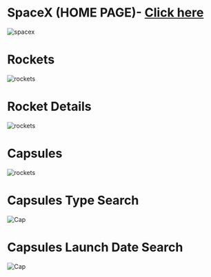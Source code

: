 # SpaceX (HOME PAGE)- <a href ="https://spacec-clone-web.netlify.app/" target=”_blank” >Click here</a>

<img src="https://github.com/Reshavji/Reshav-Frontend-Developer/blob/main/Images/It%E2%80%99s%20Home%20Page.gif" alt="spacex" />

# Rockets 
<img src = "https://github.com/Reshavji/Reshav-Frontend-Developer/blob/main/Images/Rockets.gif" alt="rockets" />

# Rocket Details
<img src = "https://github.com/Reshavji/Reshav-Frontend-Developer/blob/main/Images/Rocket.gif" alt="rockets" />

# Capsules
<img src = "https://github.com/Reshavji/Reshav-Frontend-Developer/blob/main/Images/Capsules.gif" alt="rockets" />

# Capsules Type Search
<img src = "https://github.com/Reshavji/Reshav-Frontend-Developer/blob/main/Images/Type%20Search.gif" alt="Cap" />

# Capsules Launch Date Search
<img src = "https://github.com/Reshavji/Reshav-Frontend-Developer/blob/main/Images/Launch%20Date.gif" alt="Cap" />
